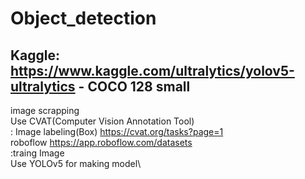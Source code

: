 # Object_detection
## Kaggle: https://www.kaggle.com/ultralytics/yolov5-ultralytics - COCO 128 small

image scrapping\
Use CVAT(Computer Vision Annotation Tool) \
: Image labeling(Box) https://cvat.org/tasks?page=1 \
roboflow https://app.roboflow.com/datasets \
:traing Image\
Use YOLOv5 for making model\ 
